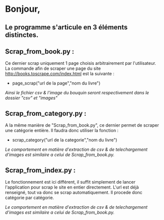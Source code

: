 # Bonjour,

## Le programme s'articule en 3 éléments distinctes.

## Scrap_from_book.py :

Ce dernier scrap uniquement 1 page choisis arbitrairement par l'utilisateur.
La commande afin de scraper une page du site http://books.toscrape.com/index.html
est la suivante :
* page_scrap("url de la page","nom du livre")

*Ainsi le fichier csv & l'image du bouquin seront respectivement dans le dossier "csv" et "images"*

## Scrap_from_category.py :

A la même manière de "Scrap_from_book.py", ce dernier permet de scraper une catégorie entière.
Il faudra donc utiliser la fonction : 
* scrap_category("url de la categorie","nom du livre")

*Le comportement en matière d'extraction de csv & de telechargement d'images est similaire a celui de Scrap_from_book.py.*

## Scrap_from_index.py :

Le fonctionnement est ici différent, il suffit simplement de lancer l'application pour scrap le site en entier directement.
L'url est déjà renseigné, tout va donc se scrap automatiquement. Il procede donc catégorie par catégorie.

*Le comportement en matière d'extraction de csv & de telechargement d'images est similaire a celui de Scrap_from_book.py.*
